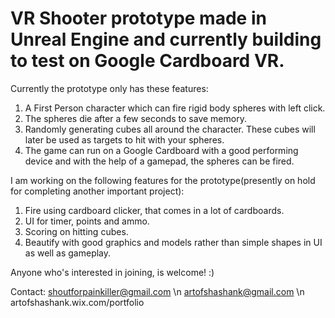 # VR Shooter prototype made in Unreal Engine and currently building to test on Google Cardboard VR.

Currently the prototype only has these features:
1) A First Person character which can fire rigid body spheres with left click.
2) The spheres die after a few seconds to save memory.
3) Randomly generating cubes all around the character. These cubes will later be used as targets to hit with your spheres.
4) The game can run on a Google Cardboard with a good performing device and with the help of a gamepad, the spheres can be fired.

I am working on the following features for the prototype(presently on hold for completing another important project):
1) Fire using cardboard clicker, that comes in a lot of cardboards.
2) UI for timer, points and ammo.
3) Scoring on hitting cubes.
4) Beautify with good graphics and models rather than simple shapes in UI as well as gameplay.

Anyone who's interested in joining, is welcome! :)

Contact: shoutforpainkiller@gmail.com
         \n artofshashank@gmail.com
         \n artofshashank.wix.com/portfolio
